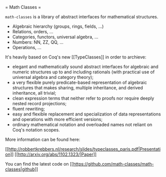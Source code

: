 = Math Classes =

`math-classes` is a library of abstract interfaces for mathematical structures.

 * Algebraic hierarchy (groups, rings, fields, ...)
 * Relations, orders, ...
 * Categories, functors, universal algebra, ...
 * Numbers: NN, ZZ, QQ, ...
 * Operations, ...


It's heavily based on Coq's new [[TypeClasses]] in order to archieve:

 * elegant and mathematically sound abstract interfaces for algebraic and numeric structures up to and including rationals (with practical use of universal algebra and category theory);
 * a very flexible purely predicate-based representation of algebraic structures that makes sharing, multiple inheritance, and derived inheritance, all trivial;
 * clean expression terms that neither refer to proofs nor require deeply nested record projections;
 * fluent rewriting;
 * easy and flexible replacement and specialization of data representations and operations with more efficient versions;
 * ordinary mathematical notation and overloaded names not reliant on Coq's notation scopes.

More information can be found here:

[[http://robbertkrebbers.nl/research/slides/typeclasses_paris.pdf|Presentation]]
[[http://arxiv.org/abs/1102.1323/|Paper]]

You can find the latest code on [[https://github.com/math-classes/math-classes|github]]
